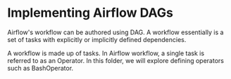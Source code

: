 # Implementing Airflow DAGs

Airflow's workflow can be authored using DAG. A workflow essentially is a set of
tasks with explicitly or implicitly defined dependencies.

A workflow is made up of tasks. In Airflow workflow, a single task is referred to
as an Operator. In this folder, we will explore defining operators such as BashOperator.
